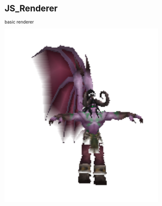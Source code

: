 # JS_Renderer
basic renderer

![ilidan](https://github.com/AC-YoY/JS_Renderer/blob/master/ilidan.png)
